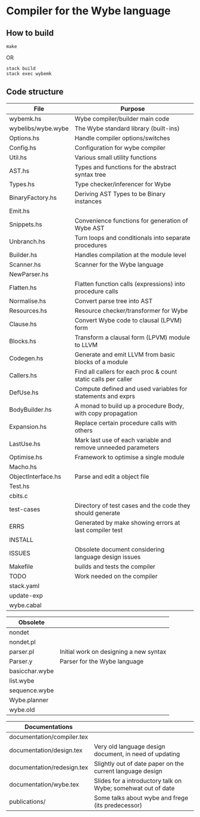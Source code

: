 # Compiler for the Wybe language

## How to build

```
make
```
OR
```
stack build
stack exec wybemk
```

## Code structure

File               | Purpose
-------------------|----------
wybemk.hs          | Wybe compiler/builder main code
wybelibs/wybe.wybe | The Wybe standard library (built-ins)
Options.hs         | Handle compiler options/switches
Config.hs          | Configuration for wybe compiler
Util.hs            | Various small utility functions
AST.hs             | Types and functions for the abstract syntax tree
Types.hs           | Type checker/inferencer for Wybe
BinaryFactory.hs   | Deriving AST Types to be Binary instances
Emit.hs            |
Snippets.hs        | Convenience functions for generation of Wybe AST
Unbranch.hs        | Turn loops and conditionals into separate procedures
Builder.hs         | Handles compilation at the module level
Scanner.hs         | Scanner for the Wybe language
NewParser.hs       |
Flatten.hs         | Flatten function calls (expressions) into procedure calls
Normalise.hs       | Convert parse tree into AST
Resources.hs       | Resource checker/transformer for Wybe
Clause.hs          | Convert Wybe code to clausal (LPVM) form
Blocks.hs          | Transform a clausal form (LPVM) module to LLVM
Codegen.hs         | Generate and emit LLVM from basic blocks of a module
Callers.hs         | Find all callers for each proc & count static calls per caller
DefUse.hs          | Compute defined and used variables for statements and exprs
BodyBuilder.hs     | A monad to build up a procedure Body, with copy propagation
Expansion.hs       | Replace certain procedure calls with others
LastUse.hs         | Mark last use of each variable and remove unneeded parameters
Optimise.hs        | Framework to optimise a single module
Macho.hs           |
ObjectInterface.hs | Parse and edit a object file
Test.hs            |
cbits.c            |
test-cases         | Directory of test cases and the code they should generate
ERRS               | Generated by make showing errors at last compiler test
INSTALL            |
ISSUES             | Obsolete document considering language design issues
Makefile           | builds and tests the compiler
TODO               | Work needed on the compiler
stack.yaml         |
update-exp         |
wybe.cabal         |

| **Obsolete** |           |
|--------------|-----------|
nondet         |
nondet.pl      |
parser.pl      | Initial work on designing a new syntax
Parser.y       | Parser for the Wybe language
basicchar.wybe |
list.wybe      |
sequence.wybe  |
Wybe.planner   |
wybe.old       |

| **Documentations**       |           |
|--------------------------|-----------|
documentation/compiler.tex |
documentation/design.tex   | Very old language design document, in need of updating
documentation/redesign.tex | Slightly out of date paper on the current language design
documentation/wybe.tex     | Slides for a introductory talk on Wybe; somehwat out of date
publications/              | Some talks about wybe and frege (its predecessor)